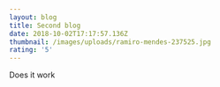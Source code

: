 ```yaml
---
layout: blog
title: Second blog
date: 2018-10-02T17:17:57.136Z
thumbnail: /images/uploads/ramiro-mendes-237525.jpg
rating: '5'
---
```

Does it work
